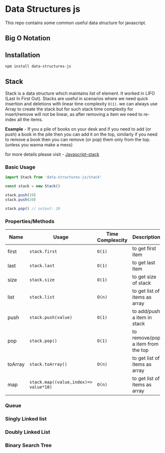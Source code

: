 # Data Structures js
This repo contains some common useful data structure for javascript.

## Big O Notation

## Installation
```
npm install data-structures-js
```

## Stack
Stack is a data structure which maintains list of element. It worked in LIFO (Last In First Out). Stacks are useful in scenarios where we need quick insertion and deletions with linear time complexity `O(1)`.
we can always use Array to create the stack but for such stack time complexity for insert/remove will not be linear, as after removing a item we need to re-index all the items.

**Example** - If you a pile of books on your desk and if you need to add (or push) a book in the pile then you can add it on the top, similarly if you need to remove a book then you can remove (or pop) them only from the top. (unless you wanna make a mess)

for more details please visit - [Javascript-stack](https://www.javascripttutorial.net/javascript-stack/)

### Basic Usage
```js
import Stack from 'data-structures-js/stack'

const stack = new Stack()

stack.push(10)
stack.push(20)

stack.pop() // output: 20
```
### Properties/Methods

Name            | Usage                                     | Time Complexcity     | Description
-------------   | -------------                             | -------------        | -------------
first           | `stack.first`                             |  `O(1)`              | to get first item
last            | `stack.last`                              |  `O(1)`              | to get last item
size            | `stack.size`                              |  `O(1)`              | to get size of stack
list            | `stack.list`                              |  `O(n)`              | to get list of items as array
push            | `stack.push(value)`                       |  `O(1)`              | to add/push a item in stack
pop             | `stack.pop()`                             |  `O(1)`              | to remove/pop a item from the top
toArray         | `stack.toArray()`                         |  `O(n)`              | to get list of items as array
map             | `stack.map((value,index)=> value*10)`     |  `O(n)`              | to get list of items as array


### Queue

### Singly Linked list

### Doubly Linked List

### Binary Search Tree
